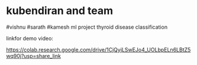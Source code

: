 # kubendiran and team
#vishnu
#sarath
#kamesh
ml project thyroid disease classification

linkfor demo video:

https://colab.research.google.com/drive/1CjQyjLSwEJo4_UOLbpELn6LBtZ5wq90j?usp=share_link
